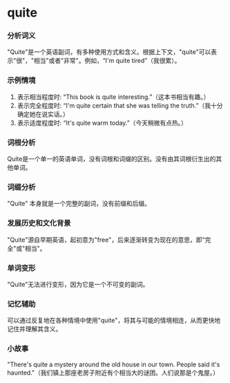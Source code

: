 # quite

### 分析词义

  

"Quite"是一个英语副词，有多种使用方式和含义。根据上下文，"quite"可以表示"很"，"相当"或者"非常"。例如，“I'm quite tired”（我很累）。

  

### 示例情境

  

1.  表示相当程度时: “This book is quite interesting.”（这本书相当有趣。）
2.  表示完全程度时: “I'm quite certain that she was telling the truth.”（我十分确定她在说实话。）
3.  表示适度程度时: “It's quite warm today.”（今天稍微有点热。）

  

### 词根分析

  

Quite是一个单一的英语单词，没有词根和词缀的区别。没有由其词根衍生出的其他单词。

  

### 词缀分析

  

"Quite" 本身就是一个完整的副词，没有前缀和后缀。

  

### 发展历史和文化背景

  

"Quite"源自早期英语，起初意为"free"，后来逐渐转变为现在的意思，即"完全"或"相当"。

  

### 单词变形

  

"Quite"无法进行变形，因为它是一个不可变的副词。

  

### 记忆辅助

  

可以通过反复地在各种情境中使用"quite"，将其与可能的情境相连，从而更快地记住并理解其含义。

  

### 小故事

  

"There's quite a mystery around the old house in our town. People said it's haunted."（我们镇上那座老房子附近有个相当大的谜团。人们说那是个鬼屋。）
